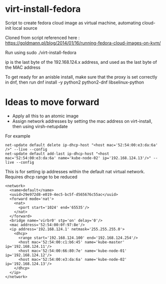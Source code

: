 # virt-install-fedora
Script to create fedora cloud image as virtual machine, automating cloud-init local source

Cloned from script referenced here : https://goldmann.pl/blog/2014/01/16/running-fedora-cloud-images-on-kvm/

Run using sudo ./virt-install-fedora <name> <ip>

ip is the last byte of the 192.168.124.x address, and used as the last byte of the MAC address

To get ready for an anisble install, make sure that the proxy is set correctly in dnf,
then run 
    dnf install -y python2 python2-dnf libselinux-python



# Ideas to move forward

* Apply all this to an atomic image
* Assign network addresses by setting the mac address on virt-install, then using virsh-netupdate

For example

```
net-update default delete ip-dhcp-host "<host mac='52:54:00:e3:da:6a' />" --live --config
net-update default add-last ip-dhcp-host "<host mac='52:54:00:e3:da:6a' name='kube-node-02' ip='192.168.124.13'/>" --live --config
```

This is for setting ip addresses within the default nat virtual network.
Requires dhcp range to be reduced

```
<network>
  <name>default</name>
  <uuid>29e972d8-e019-4ec5-bc5f-d565676c55ac</uuid>
  <forward mode='nat'>
    <nat>
      <port start='1024' end='65535'/>
    </nat>
  </forward>
  <bridge name='virbr0' stp='on' delay='0'/>
  <mac address='52:54:00:0f:97:8e'/>
  <ip address='192.168.124.1' netmask='255.255.255.0'>
    <dhcp>
      <range start='192.168.124.100' end='192.168.124.254'/>
      <host mac='52:54:00:c1:b6:45' name='kube-master' ip='192.168.124.11'/>
      <host mac='52:54:00:66:80:7e' name='kube-node-01' ip='192.168.124.12'/>
      <host mac='52:54:00:e3:da:6a' name='kube-node-02' ip='192.168.124.13'/>
    </dhcp>
  </ip>
</network>
```

